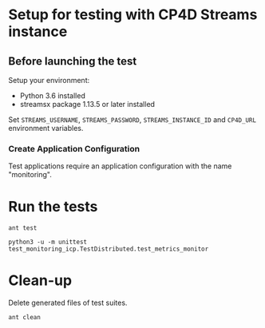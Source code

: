 # Setup for testing with CP4D Streams instance

## Before launching the test

Setup your environment:

* Python 3.6 installed
* streamsx package 1.13.5 or later installed

Set `STREAMS_USERNAME`, `STREAMS_PASSWORD`, `STREAMS_INSTANCE_ID` and `CP4D_URL` environment variables.

### Create Application Configuration

Test applications require an application configuration with the name "monitoring".

# Run the tests
```
ant test
```

    python3 -u -m unittest test_monitoring_icp.TestDistributed.test_metrics_monitor

# Clean-up

Delete generated files of test suites.
```
ant clean
```
